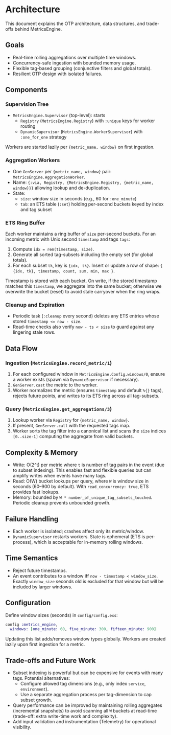 # Architecture

This document explains the OTP architecture, data structures, and trade-offs behind MetricsEngine.

## Goals

- Real-time rolling aggregations over multiple time windows.
- Concurrency-safe ingestion with bounded memory usage.
- Flexible tag-based grouping (conjunctive filters and global totals).
- Resilient OTP design with isolated failures.

## Components

### Supervision Tree

- `MetricsEngine.Supervisor` (top-level): starts
  - `Registry` (`MetricsEngine.Registry`) with `:unique` keys for worker routing
  - `DynamicSupervisor` (`MetricsEngine.WorkerSupervisor`) with `:one_for_one` strategy

Workers are started lazily per `{metric_name, window}` on first ingestion.

### Aggregation Workers

- One `GenServer` per `{metric_name, window}` pair: `MetricsEngine.AggregationWorker`.
- Name: `{:via, Registry, {MetricsEngine.Registry, {metric_name, window}}}` allowing lookup and de-duplication.
- State:
  - `size`: window size in seconds (e.g., 60 for `:one_minute`)
  - `tab`: an ETS table (`:set`) holding per-second buckets keyed by index and tag subset

### ETS Ring Buffer

Each worker maintains a ring buffer of `size` per-second buckets. For an incoming metric with Unix second `timestamp` and tags `tags`:

1. Compute `idx = rem(timestamp, size)`.
2. Generate all sorted tag-subsets including the empty set (for global totals).
3. For each subset `tk`, key is `{idx, tk}`. Insert or update a row of shape:
   `{ {idx, tk}, timestamp, count, sum, min, max }`.

Timestamp is stored with each bucket. On write, if the stored timestamp matches this `timestamp`, we aggregate into the same bucket; otherwise we overwrite the bucket (reset) to avoid stale carryover when the ring wraps.

### Cleanup and Expiration

- Periodic task (`:cleanup` every second) deletes any ETS entries whose stored `timestamp <= now - size`.
- Read-time checks also verify `now - ts < size` to guard against any lingering stale rows.

## Data Flow

### Ingestion (`MetricsEngine.record_metric/1`)

1. For each configured window in `MetricsEngine.Config.windows/0`, ensure a worker exists (spawn via `DynamicSupervisor` if necessary).
2. `GenServer.cast` the metric to the worker.
3. Worker normalizes the metric (ensures `timestamp` and default `%{}` tags), rejects future points, and writes to its ETS ring across all tag-subsets.

### Query (`MetricsEngine.get_aggregations/3`)

1. Lookup worker via `Registry` for `{metric_name, window}`.
2. If present, `GenServer.call` with the requested tags map.
3. Worker sorts the tag filter into a canonical list and scans the `size` indices `[0..size-1]` computing the aggregate from valid buckets.

## Complexity & Memory

- Write: O(2^t) per metric where `t` is number of tag pairs in the event (due to subset indexing). This enables fast and flexible queries but can amplify writes when events have many tags.
- Read: O(W) bucket lookups per query, where `W` is window size in seconds (60–900 by default). With `read_concurrency: true`, ETS provides fast lookups.
- Memory: bounded by `W * number_of_unique_tag_subsets_touched`. Periodic cleanup prevents unbounded growth.

## Failure Handling

- Each worker is isolated; crashes affect only its metric/window.
- `DynamicSupervisor` restarts workers. State is ephemeral (ETS is per-process), which is acceptable for in-memory rolling windows.

## Time Semantics

- Reject future timestamps.
- An event contributes to a window iff `now - timestamp < window_size`. Exactly `window_size` seconds old is excluded for that window but will be included by larger windows.

## Configuration

Define window sizes (seconds) in `config/config.exs`:

```elixir
config :metrics_engine,
  windows: [one_minute: 60, five_minute: 300, fifteen_minute: 900]
```

Updating this list adds/removes window types globally. Workers are created lazily upon first ingestion for a metric.

## Trade-offs and Future Work

- Subset indexing is powerful but can be expensive for events with many tags. Potential alternatives:
  - Configure allowed tag dimensions (e.g., only index `service`, `environment`).
  - Use a separate aggregation process per tag-dimension to cap subset growth.
- Query performance can be improved by maintaining rolling aggregates (incremental snapshots) to avoid scanning all `W` buckets at read-time (trade-off: extra write-time work and complexity).
- Add input validation and instrumentation (Telemetry) for operational visibility.

